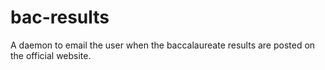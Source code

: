 bac-results
===========

A daemon to email the user when the baccalaureate results are posted on the official website.
